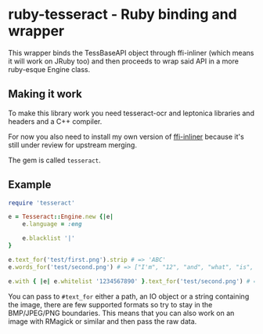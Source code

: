 ruby-tesseract - Ruby binding and wrapper
========================================
This wrapper binds the TessBaseAPI object through ffi-inliner (which means it will work on JRuby too)
and then proceeds to wrap said API in a more ruby-esque Engine class.

Making it work
--------------
To make this library work you need tesseract-ocr and leptonica libraries and headers and a C++ compiler.

For now you also need to install my own version of [ffi-inliner](https://github.com/meh/ffi-inliner)
because it's still under review for upstream merging.

The gem is called `tesseract`.

Example
-------

```ruby
require 'tesseract'

e = Tesseract::Engine.new {|e|
	e.language = :eng

	e.blacklist '|'
}

e.text_for('test/first.png').strip # => 'ABC'
e.words_for('test/second.png') # => ["I'm", "12", "and", "what", "is", "this.", "INSTALL", "GENTOO", "OH", "HAI", "1234"]

e.with { |e| e.whitelist '1234567890' }.text_for('test/second.png') # => "11111 12 3116 1111113115111151\n11157411 6511700\n014 11141 1234\n\n"
```

You can pass to `#text_for` either a path, an IO object or a string containing the image,
there are few supported formats so try to stay in the BMP/JPEG/PNG boundaries. This means
that you can also work on an image with RMagick or similar and then pass the raw data.
